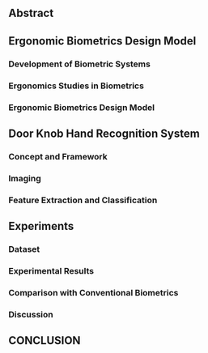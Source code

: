 ## Abstract ##

## Ergonomic Biometrics Design Model ##

### Development of Biometric Systems ###

### Ergonomics Studies in Biometrics ###

### Ergonomic Biometrics Design Model ###

## Door Knob Hand Recognition System ##

### Concept and Framework ###

### Imaging ###

### 	Feature Extraction and Classification ###

## Experiments ##

### Dataset ###

### Experimental Results  ###

### Comparison with Conventional Biometrics ###

### Discussion ###

## CONCLUSION ##